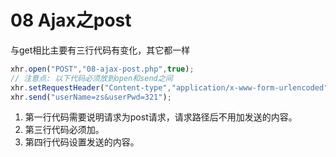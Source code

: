 # 08 Ajax之post

与get相比主要有三行代码有变化，其它都一样

```JavaScript
xhr.open("POST","08-ajax-post.php",true);
// 注意点: 以下代码必须放到open和send之间
xhr.setRequestHeader("Content-type","application/x-www-form-urlencoded");
xhr.send("userName=zs&userPwd=321");
```

1. 第一行代码需要说明请求为post请求，请求路径后不用加发送的内容。
2. 第三行代码必须加。
3. 第四行代码设置发送的内容。